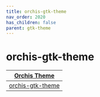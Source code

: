 ```yaml
---
title: orchis-gtk-theme
nav_order: 2020
has_children: false
parent: gtk-theme
---
```



# orchis-gtk-theme

| [Orchis Theme](https://samwhelp.github.io/note-about-theme/read/desktop-theme/themes/orchis-theme.html) |
| --- |
| [orchis-gtk-theme](https://github.com/vinceliuice/Orchis-theme) |
